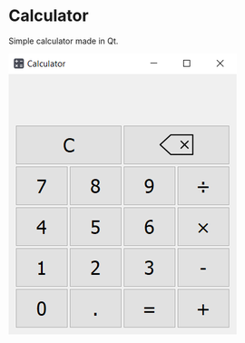 # Calculator


Simple calculator made in Qt.


![screenshot](https://github.com/miki134/Calculator/blob/master/screenshot.PNG)
